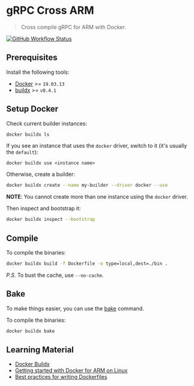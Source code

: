 # gRPC Cross ARM
> Cross compile gRPC for ARM with Docker.

[![GitHub Workflow Status](https://img.shields.io/github/workflow/status/rolandjitsu/grpc-cross-arm/Test?label=tests&style=flat-square)](https://github.com/rolandjitsu/grpc-cross-arm/actions?query=workflow%3ATest)

## Prerequisites
Install the following tools:
* [Docker](https://docs.docker.com/engine) >= `19.03.13`
* [buildx](https://github.com/docker/buildx#installing) >= `v0.4.1`

## Setup Docker
Check current builder instances:
```bash
docker buildx ls
```

If you see an instance that uses the `docker` driver, switch to it (it's usually the `default`):
```
docker buildx use <instance name>
```

Otherwise, create a builder:
```bash
docker buildx create --name my-builder --driver docker --use
```
**NOTE**: You cannot create more than one instance using the `docker` driver.

Then inspect and bootstrap it:
```bash
docker buildx inspect --bootstrap
```

## Compile
To compile the binaries:
```bash
docker buildx build -f Dockerfile -o type=local,dest=./bin .
```

*P.S.* To bust the cache, use `--no-cache`.

## Bake
To make things easier, you can use the [bake](https://github.com/docker/buildx#buildx-bake-options-target) command.

To compile the binaries:
```bash
docker buildx bake
```

## Learning Material
* [Docker Buildx](https://docs.docker.com/buildx/working-with-buildx/)
* [Getting started with Docker for ARM on Linux](https://www.docker.com/blog/getting-started-with-docker-for-arm-on-linux/)
* [Best practices for writing Dockerfiles](https://docs.docker.com/develop/develop-images/dockerfile_best-practices/)
